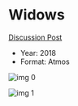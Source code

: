 # Widows

[Discussion Post](https://www.avsforum.com/threads/bass-eq-for-filtered-movies.2995212/post-57504168)

* Year: 2018
* Format: Atmos

![img 0](https://i.imgur.com/uNyWZxH.jpg)

![img 1](https://i.imgur.com/jXS6UE4.png)

